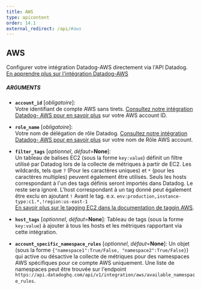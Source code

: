 ```yaml
---
title: AWS
type: apicontent
order: 14.1
external_redirect: /api/#aws
---
```


## AWS

Configurer votre intégration Datadog-AWS directement via l'API Datadog.  
[En apprendre plus sur l'intégration Datadog-AWS][1]

##### ARGUMENTS

* **`account_id`** [*obligatoire*]:  
    Votre identifiant de compte AWS sans tirets.
    [Consultez notre intégration Datadog- AWS pour en savoir plus][2] sur votre AWS account ID.

* **`role_name`** [*obligatoire*]:  
    Votre nom de délégation de rôle Datadog.
    [Consultez notre intégration Datadog- AWS pour en savoir plus][3] sur votre nom de Rôle AWS account.

* **`filter_tags`** [*optionnel*, *défaut*=**None**]:  
    Un tableau de balises EC2 (sous la forme `key:value`) définit un filtre utilisé par Datadog lors de la collecte de métriques à partir de EC2. Les wildcards, tels que `?` (Pour les caractères uniques) et `*` (pour les caractères multiples) peuvent également être utilisés.
    Seuls les hosts correspondant à l'un des tags définis seront importés dans Datadog. Le reste sera ignoré. L'host correspondant à un tag donné peut également être exclu en ajoutant `!` Avant le tag.
    e.x. `env:production,instance-type:c1.*,!region:us-east-1`  
    [En savoir plus sur le tagging EC2 dans la documentation de taggin AWS][4].

* **`host_tags`** [*optionnel*, *défaut*=**None**]: 
    Tableau de tags (sous la forme `key:value`) à ajouter à tous les hosts et les métriques rapportant via cette intégration.

* **`account_specific_namespace_rules`** [*optionnel*, *défaut*=**None**]:
    Un objet (sous la forme `{"namespace1":True/False, "namespace2":True/False}`) qui active ou désactive la collecte de métriques pour des namespaces AWS spécifiques pour ce compte AWS uniquement. Une liste de namespaces peut être trouvée sur l'endpoint  `https://api.datadoghq.com/api/v1/integration/aws/available_namespace_rules`.

[1]: /integrations/amazon_web_services
[2]: https://docs.datadoghq.com/integrations/amazon_web_services/#configuration
[3]: https://docs.datadoghq.com/integrations/amazon_web_services/#installation
[4]: https://docs.aws.amazon.com/AWSEC2/latest/UserGuide/Using_Tags.html
